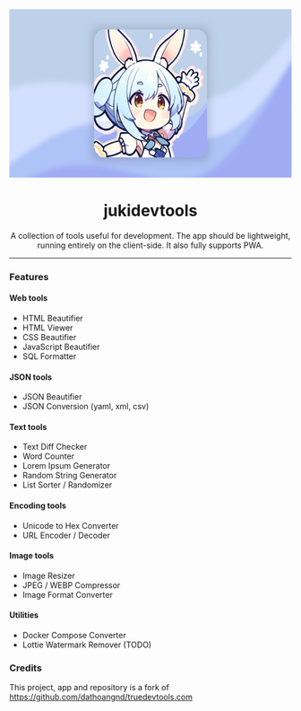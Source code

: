 <div align="center">
        <img src="https://raw.githubusercontent.com/Shirajuki/jukidevtools/refs/heads/master/public/thumbnail.png"
        alt="Logo" height="300">
</div>

<div align="center">
  <h1>jukidevtools</h1>
  <p>
    A collection of tools useful for development. The app should be lightweight, running entirely on the client-side. It also fully supports PWA.
  </p>
</div>

---

### Features

#### Web tools

- HTML Beautifier
- HTML Viewer
- CSS Beautifier
- JavaScript Beautifier
- SQL Formatter

#### JSON tools

- JSON Beautifier
- JSON Conversion (yaml, xml, csv)

#### Text tools

- Text Diff Checker
- Word Counter
- Lorem Ipsum Generator
- Random String Generator
- List Sorter / Randomizer

#### Encoding tools

- Unicode to Hex Converter
- URL Encoder / Decoder

#### Image tools

- Image Resizer
- JPEG / WEBP Compressor
- Image Format Converter

#### Utilities

- Docker Compose Converter
- Lottie Watermark Remover (TODO)

### Credits

This project, app and repository is a fork of https://github.com/dathoangnd/truedevtools.com
